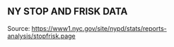 ## NY STOP AND FRISK DATA

Source: https://www1.nyc.gov/site/nypd/stats/reports-analysis/stopfrisk.page
